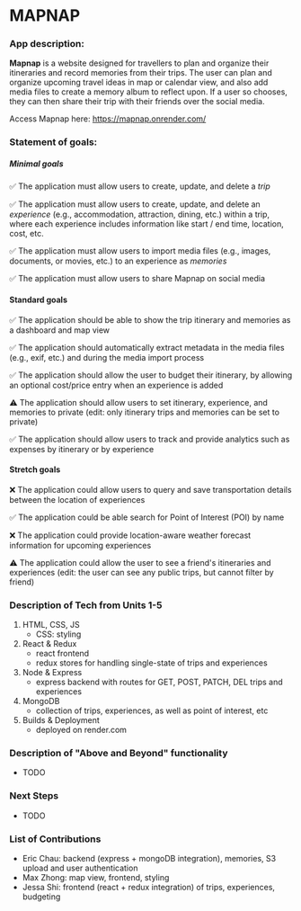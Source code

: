 # MAPNAP

### App description:

[//]: # "Mapnap is a mobile app designed for anyone looking to manage a busy schedule. It is designed to manage daily routines and notify users on time-based and location-based events in response to stored user data. Location and time triggers, settings, associated events, and usage data will be stored in Mapnap's database. Additional features (depending on time) include theme support, snoozing options, and social media integration."

**Mapnap** is a website designed for travellers to plan and organize their itineraries and record memories from their trips.
The user can plan and organize upcoming travel ideas in map or calendar view, and also add media files to create a memory album to reflect upon.
If a user so chooses, they can then share their trip with their friends over the social media.

Access Mapnap here: https://mapnap.onrender.com/

### Statement of goals:

##### Minimal goals

✅ The application must allow users to create, update, and delete a _trip_

✅ The application must allow users to create, update, and delete an _experience_ (e.g., accommodation,
attraction, dining, etc.) within a trip, where each experience includes information like start / end time, location, cost, etc.

✅ The application must allow users to import media files (e.g., images, documents, or movies, etc.) to an experience as _memories_

✅ The application must allow users to share Mapnap on social media

#### Standard goals

✅ The application should be able to show the trip itinerary and memories as a dashboard and map view

✅ The application should automatically extract metadata in the media files (e.g., exif, etc.) and during the media import process

✅ The application should allow the user to budget their itinerary, by allowing an optional cost/price entry when an experience is added

:warning: The application should allow users to set itinerary, experience, and memories to private (edit: only itinerary trips and memories can be set to private)

✅ The application should allow users to track and provide analytics such as expenses by itinerary or by experience

#### Stretch goals

:x: The application could allow users to query and save transportation details between the location of experiences

✅ The application could be able search for Point of Interest (POI) by name

:x: The application could provide location-aware weather forecast information for upcoming experiences

:warning: The application could allow the user to see a friend's itineraries and experiences (edit: the user can see any public trips, but cannot filter by friend)

### Description of Tech from Units 1-5

1. HTML, CSS, JS
   - CSS: styling
2. React & Redux
   - react frontend
   - redux stores for handling single-state of trips and experiences
3. Node & Express
   - express backend with routes for GET, POST, PATCH, DEL trips and experiences
4. MongoDB
   - collection of trips, experiences, as well as point of interest, etc
5. Builds & Deployment
   - deployed on render.com

### Description of "Above and Beyond" functionality

- TODO

### Next Steps

- TODO

### List of Contributions
- Eric Chau: backend (express + mongoDB integration), memories, S3 upload and user authentication
- Max Zhong: map view, frontend, styling
- Jessa Shi: frontend (react + redux integration) of trips, experiences, budgeting
